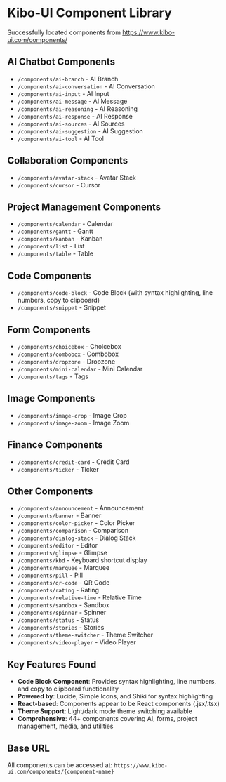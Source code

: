 # Kibo-UI Component Library

Successfully located components from https://www.kibo-ui.com/components/

## AI Chatbot Components
- `/components/ai-branch` - AI Branch
- `/components/ai-conversation` - AI Conversation  
- `/components/ai-input` - AI Input
- `/components/ai-message` - AI Message
- `/components/ai-reasoning` - AI Reasoning
- `/components/ai-response` - AI Response
- `/components/ai-sources` - AI Sources
- `/components/ai-suggestion` - AI Suggestion
- `/components/ai-tool` - AI Tool

## Collaboration Components
- `/components/avatar-stack` - Avatar Stack
- `/components/cursor` - Cursor

## Project Management Components
- `/components/calendar` - Calendar
- `/components/gantt` - Gantt
- `/components/kanban` - Kanban
- `/components/list` - List
- `/components/table` - Table

## Code Components
- `/components/code-block` - Code Block (with syntax highlighting, line numbers, copy to clipboard)
- `/components/snippet` - Snippet

## Form Components
- `/components/choicebox` - Choicebox
- `/components/combobox` - Combobox
- `/components/dropzone` - Dropzone
- `/components/mini-calendar` - Mini Calendar
- `/components/tags` - Tags

## Image Components
- `/components/image-crop` - Image Crop
- `/components/image-zoom` - Image Zoom

## Finance Components
- `/components/credit-card` - Credit Card
- `/components/ticker` - Ticker

## Other Components
- `/components/announcement` - Announcement
- `/components/banner` - Banner
- `/components/color-picker` - Color Picker
- `/components/comparison` - Comparison
- `/components/dialog-stack` - Dialog Stack
- `/components/editor` - Editor
- `/components/glimpse` - Glimpse
- `/components/kbd` - Keyboard shortcut display
- `/components/marquee` - Marquee
- `/components/pill` - Pill
- `/components/qr-code` - QR Code
- `/components/rating` - Rating
- `/components/relative-time` - Relative Time
- `/components/sandbox` - Sandbox
- `/components/spinner` - Spinner
- `/components/status` - Status
- `/components/stories` - Stories
- `/components/theme-switcher` - Theme Switcher
- `/components/video-player` - Video Player

## Key Features Found
- **Code Block Component**: Provides syntax highlighting, line numbers, and copy to clipboard functionality
- **Powered by**: Lucide, Simple Icons, and Shiki for syntax highlighting
- **React-based**: Components appear to be React components (.jsx/.tsx)
- **Theme Support**: Light/dark mode theme switching available
- **Comprehensive**: 44+ components covering AI, forms, project management, media, and utilities

## Base URL
All components can be accessed at: `https://www.kibo-ui.com/components/{component-name}`
